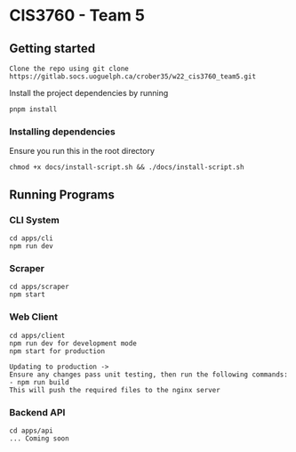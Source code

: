 # CIS3760 - Team 5

## Getting started

```text
Clone the repo using git clone https://gitlab.socs.uoguelph.ca/crober35/w22_cis3760_team5.git
```

Install the project dependencies by running

```text
pnpm install
```

### Installing dependencies

Ensure you run this in the root directory

```text
chmod +x docs/install-script.sh && ./docs/install-script.sh
```

## Running Programs

### CLI System

```text
cd apps/cli
npm run dev
```

### Scraper

```text
cd apps/scraper
npm start
```

### Web Client

```text
cd apps/client
npm run dev for development mode
npm start for production

Updating to production ->
Ensure any changes pass unit testing, then run the following commands:
- npm run build
This will push the required files to the nginx server
```

### Backend API

```text
cd apps/api
... Coming soon
```
